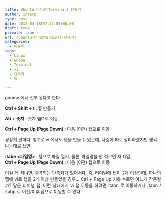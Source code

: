 ```yaml
---
title: Ubuntu 터미널(Terminal) 단축키
author: interp
type: post
date: 2012-04-18T07:27:09+00:00
draft: true
private: true
url: /ubuntu-터미널terminal-단축키/
categories:
  - 미분류
tags:
  - Linux
  - Gnome
  - Terminal
  - vi
  - 단축키
  - 탭

---
```

gnome 에서 전부 된다고 한다. 

**Ctrl + Shift + t** : 탭 만들기
      
  
**Alt + 숫자** : 숫자 탭으로 이동
      
  
**Ctrl + Page Up (Page Down)** : 다음 (이전) 탭으로 이동

굉장히 편하다. 참고로 vi 에서도 탭을 만들 수 있는데, 나중에 따로 정리하겠지만 생각 나는대로 쓰면,

**:tabe <파일명>** : 탭으로 파일 열기. 물론, 파일명을 안 적으면 새 파일.  
**Ctrl + Page Up (Page Down)** : 다음 (이전) 탭으로 이동

<p style="text-align: justify;">
  이걸 왜 적냐면, 중복되는 단축키가 있어서다. 즉, 터미널에 탭이 2개 이상인데, 하나의 탭에 vi로 탭을 2개 이상 만들었을 경우&#8230; Ctrl + Page Up 키를 누르면 어느게 작동될까? 답은 터미널 탭. 이런 상태에서 vi 탭 이동을 하려면 :tabn <Number> 로 이동하거나 :tabn / :tabp 로 이전/이후 탭으로 이동할 수 있다.
</p>